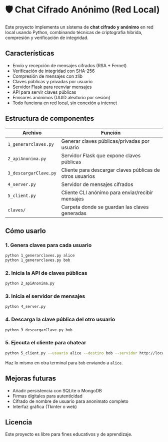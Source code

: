# 🛡️ Chat Cifrado Anónimo (Red Local)

Este proyecto implementa un sistema de **chat cifrado y anónimo** en red local usando Python, combinando técnicas de criptografía híbrida, compresión y verificación de integridad.

## Características

-  Envío y recepción de mensajes cifrados (RSA + Fernet)
-  Verificación de integridad con SHA-256
-  Compresión de mensajes con zlib
-  Claves públicas y privadas por usuario
-  Servidor Flask para reenviar mensajes
-  API para servir claves públicas
-  Emisores anónimos (UUID aleatorio por sesión)
-  Todo funciona en red local, sin conexión a internet

##  Estructura de componentes

| Archivo                  | Función |
|--------------------------|---------|
| `1_generarclaves.py`     | Generar claves públicas/privadas por usuario |
| `2_apiAnonima.py`        | Servidor Flask que expone claves públicas |
| `3_descargarClave.py`    | Cliente para descargar claves públicas de otros usuarios |
| `4_server.py`            | Servidor de mensajes cifrados |
| `5_client.py`            | Cliente CLI anónimo para enviar/recibir mensajes |
| `claves/`                | Carpeta donde se guardan las claves generadas |

##  Cómo usarlo

### 1. Genera claves para cada usuario

```bash
python 1_generarclaves.py alice
python 1_generarclaves.py bob
```

### 2. Inicia la API de claves públicas

```bash
python 2_apiAnonima.py
```

### 3. Inicia el servidor de mensajes

```bash
python 4_server.py
```

### 4. Descarga la clave pública del otro usuario

```bash
python 3_descargarClave.py bob
```

### 5. Ejecuta el cliente para chatear

```bash
python 5_client.py --usuario alice --destino bob --servidor http://localhost:5000
```

 Haz lo mismo en otra terminal para `bob` enviando a `alice`.

##  Mejoras futuras

- Añadir persistencia con SQLite o MongoDB
- Firmas digitales para autenticidad
- Cifrado de nombre de usuario para anonimato completo
- Interfaz gráfica (Tkinter o web)

##  Licencia

Este proyecto es libre para fines educativos y de aprendizaje.
